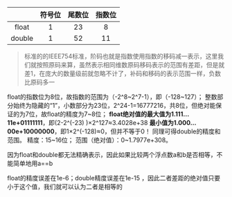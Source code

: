 |        | 符号位 | 尾数位 | 指数位 |
| :----: | :----: | :----: | :----: |
| float  |   1    |   23   |   8    |
| double |   1    |   52   |   11   |

> 标准的的IEEE754标准，阶码也就是指数使用指数的移码减一表示，这里我们就按照原码来算，虽然表示相同维数原码移码表示的范围有差距，但是就差1，在庞大的数量级前就忽略不计了，补码和移码的表示范围一样，负数比原码多一

 float的指数位为8位，故指数的范围为（-2^8~2^7-1），即（-128~127）；
 整数部分始终为隐藏的“1”，小数部分为23位，2^24-1=16777216，共8位，但绝对能保证的为7位，故float的精度为7~8位；
 **float绝对值的最大值为1.111…11e+01111111**，即(2-2^(-23) )×2^127≈3.4028e+38
**最小值为1.000…00e+10000000**，即1×2^(-128)≈0，但并不等于0！
同理可得double的精度和范围。
精度：15~16位；
范围（绝对值）：0~1.7977e+308。



因为float和double都无法精确表示，因此如果比较两个浮点数a和b是否相等，不能简单地用a==b

float的精度误差在1e-6；double精度误差在1e-15 ，因此二者差距的绝对值只要小于这个值，我们就可以认为二者是相等的